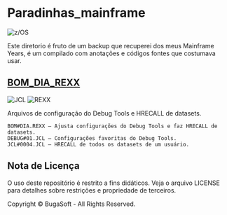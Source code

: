# Paradinhas_mainframe
![z/OS](https://img.shields.io/badge/z--OS-Mainframe-green?style=for-the-badge)

Este diretorio é fruto de um backup que recuperei dos meus Mainframe Years, é um compilado com anotações e códigos fontes que costumava usar.

## [BOM_DIA_REXX](https://github.com/buga-buga-buga/paradinhas_mainframe/tree/main/BOM_DIA_REXX)

![JCL](https://img.shields.io/badge/JCL-Mainframe-ora?style=for-the-badge)
![REXX](https://img.shields.io/badge/REXX-Script-blue?style=for-the-badge)

Arquivos de configuração do Debug Tools e HRECALL de datasets.
```plaintext
BOM#DIA.REXX – Ajusta configurações do Debug Tools e faz HRECALL de datasets.
DEBUG#01.JCL – Configurações favoritas do Debug Tools.
JCL#0004.JCL – HRECALL de todos os datasets de um usuário.
```

## Nota de Licença
O uso deste repositório é restrito a fins didáticos. Veja o arquivo LICENSE para detalhes sobre restrições e propriedade de terceiros.

Copyright © BugaSoft - All Rights Reserved.


